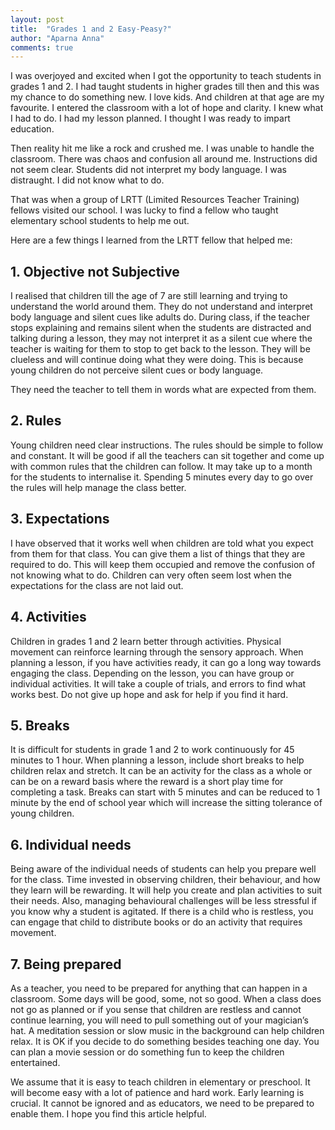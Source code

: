 ```yaml
---
layout: post
title:  "Grades 1 and 2 Easy-Peasy?"
author: "Aparna Anna"
comments: true
---
```


I was overjoyed and excited when I got the opportunity to teach students in grades 1 and 2.  I had taught students in higher grades till then and this was my chance to do something new. I love kids. And children at that age are my favourite. I entered the classroom with a lot of hope and clarity. I knew what I had to do. I had my lesson planned. I thought I was ready to impart education. 

Then reality hit me like a rock and crushed me. I was unable to handle the classroom. There was chaos and confusion all around me. Instructions did not seem clear. Students did not interpret my body language. I was distraught. I did not know what to do. 

That was when a group of LRTT (Limited Resources Teacher Training) fellows visited our school. I was lucky to find a fellow who taught elementary school students to help me out. 

Here are a few things I learned from the LRTT fellow that helped me:

## 1. Objective not Subjective
I realised that children till the age of 7 are still learning and trying to understand the world around them. They do not understand and interpret body language and silent cues like adults do. During class, if the teacher stops explaining and remains silent when the students are distracted and talking during a lesson, they may not interpret it as a silent cue where the teacher is waiting for them to stop to get back to the lesson. They will be clueless and will continue doing what they were doing. This is because young children do not perceive silent cues or body language.

They need the teacher to tell them in words what are expected from them. 

## 2. Rules
Young children need clear instructions. The rules should be simple to follow and constant. It will be good if all the teachers can sit together and come up with common rules that the children can follow. It may take up to a month for  the students to internalise it. Spending 5 minutes every day to go over the rules will help manage the class better. 

## 3. Expectations
I have observed that it works well when children are told what you expect from them for that class. You can give them a list of things that they are required to do. This will keep them occupied and remove the confusion of not knowing what to do. Children can very often seem lost when the expectations for the class are not laid out.  

## 4. Activities
Children in grades 1 and 2 learn better through activities. Physical movement can reinforce learning through the sensory approach. When planning a lesson, if you have activities ready, it can go a long way towards engaging the class. Depending on the lesson, you can have group or individual activities. It will take a couple of trials, and errors to find what works best. Do not give up hope and ask for help if you find it hard. 

## 5. Breaks
It is difficult for students in grade 1 and 2 to work continuously for 45 minutes to 1 hour. When planning a lesson, include short breaks to help children relax and stretch. It can be an activity for the class as a whole or can be on a reward basis where the reward is a short play time for completing a task. Breaks can start with 5 minutes and can be reduced to 1 minute by the end of school year which will increase the sitting tolerance of young children. 

## 6. Individual needs
Being aware of the individual needs of students can help you prepare well for the class. Time invested in observing children, their behaviour, and how they learn will be rewarding. It will help you create and plan activities to suit their needs. Also, managing behavioural challenges will be less stressful if you know why a student is agitated. 
If there is a child who is restless, you can engage that child to distribute books or do an activity that requires movement. 

## 7. Being prepared
As a teacher, you need to be prepared for anything that can happen in a classroom. Some days will be good, some, not so good. When a class does not go as planned or if you sense that children are restless and cannot continue learning, you will need to pull something out of your magician’s hat. A meditation session or slow music in the background can help children relax. 
It is OK if you decide to do something besides teaching one day. You can plan a movie session or do something fun to keep the children entertained. 

We assume that it is easy to teach children in elementary or preschool. It will become easy with a lot of patience and hard work. Early learning is crucial. It cannot be ignored and as educators, we need to be prepared to enable them. I hope you find this article helpful. 
